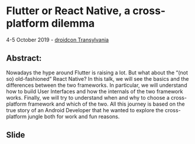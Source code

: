 # Flutter or React Native, a cross-platform dilemma


4-5 October 2019 - [droidcon Transylvania](http://www.droidcon.ro/program/sessions-2019/flutter-or-react-native-a-cross-platform-dilemma/)

## Abstract:
Nowadays the hype around Flutter is raising a lot. But what about the “(not so) old-fashioned” React Native?
In this talk, we will see the basics and the differences between the two frameworks. In particular, we will understand how to build User Interfaces and how the internals of the two framework works. Finally, we will try to understand when and why to choose a cross-platform framework and which of the two.
All this journey is based on the true story of an Android Developer that he wanted to explore the cross-platform jungle both for work and fun reasons.

## Slide

<script async class="speakerdeck-embed" data-id="03943a2a06424eb6959b609a4af1d2c5" data-ratio="1.77777777777778" src="//speakerdeck.com/assets/embed.js"></script>